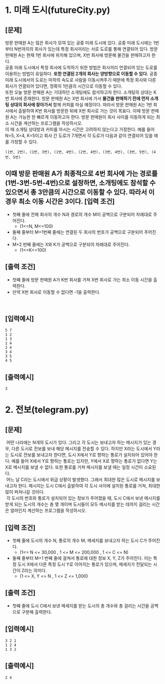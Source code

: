 1\.&nbsp;미래 도시(futureCity.py)
======
[문제]
------
방문 판매원 A는 많은 회사가 모여 있는 공중 미래 도시에 있다.
공중 미래 도시에는 1번부터 N번까지의 회사가 있는데 특정 회사끼리는 서로 도로를 통해 연결되어 있다.
방문 판매원 A는 현재 1번 회사에 위치해 있으며, X번 회사에 방문해 물건을 판매하고자 한다.<br>
공중 미래 도시에서 특정 회사에 도착하기 위한 방법은 회사끼리 연결되어 있는 도로를 이용하는 방법이 유일하다.
**또한 연결된 2개의 회사는 양방향으로 이동할 수 있다.**
공중 미래 도시에서의 도로는 마하의 속도로 사람을 이동시켜주기 때문에 특정 회사와 다른 회사가 연결되어 있다면, 정확히 1만큼의 시간으로 이동할 수 있다.<br>
또한 오늘 방문 판매원 A는 기대하던 소개팅에도 참석하고자 한다. 소개팅의 상대는 K번 회사에 존재한다.
방문 판매원 A는 X번 회사에 가서 **물건을 판매하기 전에 먼저 소개팅 상대의 회사에 찾아가서** 함께 커피를 마실 예정이다.
따라서 방문 판매원 A는 1번 회사에서 출발하여 K번 회사를 방문한 뒤에 X번 회사로 가는 것이 목표다.
이때 방문 판매원 A는 가능한 한 빠르게 이동하고자 한다.
방문 판매원이 회사 사이를 이동하게 되는 최소 시간을 계산하는 프로그램을 작성하시오.
<br>
이 때 소개팅 상대방과 커피를 마시는 시간은 고려하지 않는다고 가정한다. 예를 들어 N=5, X=4, K=5이고 회사 간 도로가 7개면서 각 도로가 다음과 같이 연결되어 있을 때를 가정할 수 있다. 

```
(1번, 2번), (1번, 3번), (1번, 4번), (2번, 4번), (3번, 4번), (3번, 5번), (4번, 5번)
```
이때 방문 판매원 A가 최종적으로 4번 회사에 가는 경로를 (1번-3번-5번-4번)으로 설정하면, 소개팅에도 참석할 수 있으면서 총 3만큼의 시간으로 이동할 수 있다. 따라서 이 경우 최소 이동 시간은 3이다.
[입력 조건]
------
- 첫째 줄에 전체 회사의 개수 N과 경로의 개수 M이 공백으로 구분되어 차례대로 주어진다.
  - (1<=N, M<=100)
- 둘째 줄부터 M+1번째 줄에는 연결된 두 회사의 번호가 공백으로 구분되어 주어진다.
- M+2 번째 줄에는 X와 K가 공백으로 구분되어 차례대로 주어진다.
  - (1<=K<=100)

[출력 조건]
------
- 첫째 줄에 방문 판매원 A가 K번 회사를 거쳐 X번 회사로 가는 최소 이동 시간을 출력한다.
- 만약 X번 회사로 이동할 수 없다면 -1을 출력한다.
<br>

[입력예시]
-----
~~~
5 7
1 2
1 3
1 4
2 4
3 4
3 5
4 5
~~~
[출력예시]
-----
~~~
3
~~~

2\.&nbsp;전보(telegram.py)
======
[문제]
------
&nbsp;어떤 나라에는 N개의 도시가 있다. 그리고 각 도시는 보내고자 하는 메시지가 있는 경우, 다른 도시로 전보를 보내 해당 메시지를 전송할 수 있다.
하지만 X라는 도시에서 Y라는 도시로 전보를 보내고자 한다면, 도시 X에서 Y로 향하는 통로가 설치되어 있어야 한다.
예를 들어 X에서 Y로 향하는 통로는 있지만, Y에서 X로 향하는 통로가 없다면 Y는 X로 메시지를 보낼 수 없다.
또한 통로를 거쳐 메시지를 보낼 때는 일정 시간이 소요된다.<br>
&nbsp;어느 날 C라는 도시에서 위급 상황이 발생했다. 그래서 최대한 많은 도시로 메시지를 보내고자 한다.
메시지는 도시 C에서 출발하여 각 도시 사이에 설치된 통로를 거쳐, 최대한 많이 퍼져나갈 것이다.<br>
&nbsp;각 도시의 번호와 통로가 설치되어 있는 정보가 주어졌을 때, 도시 C에서 보낸 메시지를 받게 되는 도시의 개수는 총 몇 개이며
도시들이 모두 메시지를 받는 데까지 걸리는 시간은 얼마인지 계산하는 프로그램을 작성하시오.

[입력 조건]
------
- 첫째 줄에 도시의 개수 N, 통로의 개수 M, 메세지를 보내고자 하는 도시 C가 주어진다. 
  - (1<= N <= 30,000 , 1 <= M <= 200,000 , 1 <= C <= N)
- 둘째 줄부터 M+1 번째 줄에 걸쳐서 통로에 대한 정보 X, Y, Z가 주어진다. 이는 특정 도시 X에서 다른 특정 도시 Y로 이어지는 통로가 있으며, 메세지가 전달되는 시간이 Z라는 의미다.
  - (1 <= X, Y <= N , 1 <= Z <= 1,000)

[출력 조건]
------
- 첫째 줄에 도시 C에서 보낸 메세지를 받는 도시의 총 개수와 총 걸리는 시간을 공백으로 구분해 출력한다.

[입력예시]
-----
~~~
3 2 1
1 2 4
1 3 2
~~~
[출력예시]
-----
~~~
2 4
~~~
